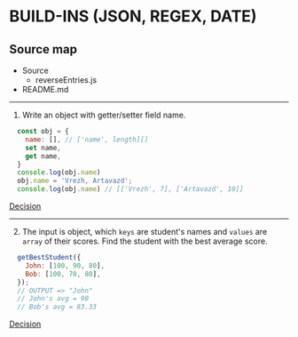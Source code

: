 # __BUILD-INS (JSON, REGEX, DATE)__

## Source map

* Source
  * reverseEntries.js  
* README.md

---

1. Write an object with getter/setter field name.

```js
  const obj = {
    name: [], // ['name', length][]
    set name,
    get name,
  }
  console.log(obj.name)
  obj.name = 'Vrezh, Artavazd';
  console.log(obj.name) // [['Vrezh', 7], ['Artavazd', 10]]
```

[Decision](./src/1.objWithGetSet.js)

---

2. The input is object, which `keys` are student's names and `values` are `array` of their scores. Find the student with the best average score.

```js
  getBestStudent({
    John: [100, 90, 80],
    Bob: [100, 70, 80],
  });
  // OUTPUT => "John"
  // John's avg = 90
  // Bob's avg = 83.33
```

[Decision](./src/2..js)